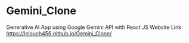 # Gemini_Clone
Generative AI App using Google Gemini API with React JS
Website Link:
https://lelouch456.github.io/Gemini_Clone/
